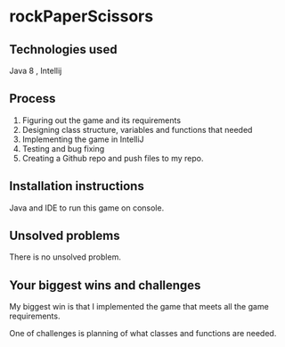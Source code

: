 # rockPaperScissors

## Technologies used

Java 8 , Intellij 

## Process 

1. Figuring out the game and its requirements
2. Designing class structure, variables and functions that needed
3. Implementing the game in IntelliJ 
4. Testing and bug fixing
5. Creating a Github repo and push files to my repo. 

## Installation instructions

Java and IDE to run this game on console. 

## Unsolved problems

There is no unsolved problem. 

## Your biggest wins and challenges

My biggest win is that I implemented the game that meets all the game requirements.

One of challenges is planning of what classes and functions are needed.     
